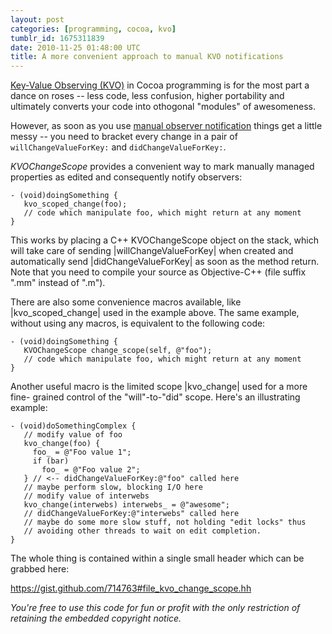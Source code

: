 ```yaml
---
layout: post
categories: [programming, cocoa, kvo]
tumblr_id: 1675311839  
date: 2010-11-25 01:48:00 UTC
title: A more convenient approach to manual KVO notifications
---
```


[Key-Value Observing (KVO)](http://developer.apple.com/library/mac/documentation/Cocoa/Conceptual/KeyValueObserving/KeyValueObserving.html) in Cocoa programming is for the most part a dance on roses -- less code, less confusion, higher portability and ultimately converts your code into othogonal "modules" of awesomeness.

However, as soon as you use [manual observer notification](developer.apple.com/library/mac/documentation/Cocoa/Conceptual/KeyValueObserving/Concepts/AutoVsManual.html#//apple_ref/doc/uid/20001844-BAJEAIEE) things get a little messy -- you need to bracket every change in a pair of `willChangeValueForKey:` and `didChangeValueForKey:`.

*KVOChangeScope* provides a convenient way to mark manually managed properties as edited and consequently notify observers:

    - (void)doingSomething {
       kvo_scoped_change(foo);
       // code which manipulate foo, which might return at any moment
    }

This works by placing a C++ KVOChangeScope object on the stack, which will take
care of sending |willChangeValueForKey| when created and automatically send
|didChangeValueForKey| as soon as the method return. Note that you need to
compile your source as Objective-C++ (file suffix ".mm" instead of ".m").

There are also some convenience macros available, like |kvo_scoped_change| used
in the example above. The same example, without using any macros, is equivalent
to the following code:

    - (void)doingSomething {
       KVOChangeScope change_scope(self, @"foo");
       // code which manipulate foo, which might return at any moment
    }

Another useful macro is the limited scope |kvo_change| used for a more fine-
grained control of the "will"-to-"did" scope. Here's an illustrating example:

    - (void)doSomethingComplex {
       // modify value of foo
       kvo_change(foo) {
         foo_ = @"Foo value 1";
         if (bar)
           foo_ = @"Foo value 2";
       } // <-- didChangeValueForKey:@"foo" called here
       // maybe perform slow, blocking I/O here
       // modify value of interwebs
       kvo_change(interwebs) interwebs_ = @"awesome";
       // didChangeValueForKey:@"interwebs" called here
       // maybe do some more slow stuff, not holding "edit locks" thus
       // avoiding other threads to wait on edit completion.
    }

The whole thing is contained within a single small header which can be grabbed here:

<https://gist.github.com/714763#file_kvo_change_scope.hh>

*You're free to use this code for fun or profit with the only restriction of retaining the embedded copyright notice.*
